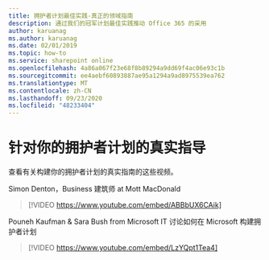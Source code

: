 ```yaml
---
title: 拥护者计划最佳实践-真正的领域指南
description: 通过我们的冠军计划最佳实践推动 Office 365 的采用
author: karuanag
ms.author: karuanag
ms.date: 02/01/2019
ms.topic: how-to
ms.service: sharepoint online
ms.openlocfilehash: 4a86a067f23e68f8b89294a9dd69f4ac06e93c1b
ms.sourcegitcommit: ee4aebf60893887ae95a1294a9ad8975539ea762
ms.translationtype: MT
ms.contentlocale: zh-CN
ms.lasthandoff: 09/23/2020
ms.locfileid: "48233404"
---
```

# <a name="real-world-guidance-for-your-champions-program"></a>针对你的拥护者计划的真实指导

查看有关构建你的拥护者计划的真实指南的这些视频。  

Simon Denton，Business 建筑师 at Mott MacDonald

> [!VIDEO https://www.youtube.com/embed/ABBbUX6CAik]

Pouneh Kaufman & Sara Bush from Microsoft IT 讨论如何在 Microsoft 构建拥护者计划

> [!VIDEO https://www.youtube.com/embed/LzYQpt1Tea4]
